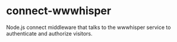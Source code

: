 connect-wwwhisper
=================

Node.js connect middleware that talks to the wwwhisper service to authenticate and authorize visitors.
